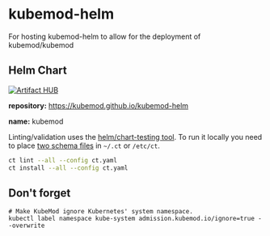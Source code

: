 # kubemod-helm

For hosting kubemod-helm to allow for the deployment of kubemod/kubemod

## Helm Chart

[![Artifact HUB](https://img.shields.io/endpoint?url=https://artifacthub.io/badge/repository/kubemod)](https://artifacthub.io/packages/search?repo=kubemod)

__repository:__ https://kubemod.github.io/kubemod-helm

__name:__ kubemod

Linting/validation uses the [helm/chart-testing tool](https://github.com/helm/chart-testing). To run it locally you need to place [two schema files](https://github.com/helm/chart-testing/blob/master/etc/lintconf.yaml) in `~/.ct` or `/etc/ct`.

```bash
ct lint --all --config ct.yaml
ct install --all --config ct.yaml
```

## Don't forget

```
# Make KubeMod ignore Kubernetes' system namespace.
kubectl label namespace kube-system admission.kubemod.io/ignore=true --overwrite
```